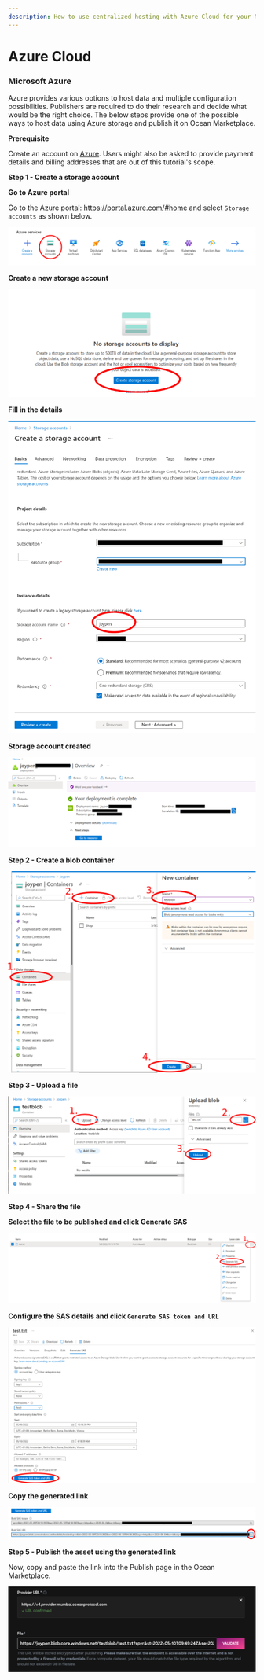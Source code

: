 ```yaml
---
description: How to use centralized hosting with Azure Cloud for your NFT assets
---
```


# Azure Cloud

### Microsoft Azure

Azure provides various options to host data and multiple configuration possibilities. Publishers are required to do their research and decide what would be the right choice. The below steps provide one of the possible ways to host data using Azure storage and publish it on Ocean Marketplace.

**Prerequisite**

Create an account on [Azure](https://azure.microsoft.com/en-us/). Users might also be asked to provide payment details and billing addresses that are out of this tutorial's scope.

**Step 1 - Create a storage account**

**Go to Azure portal**

Go to the Azure portal: https://portal.azure.com/#home and select `Storage accounts` as shown below.

![Select storage accounts](<../../.gitbook/assets/hosting/azure1 (1).png>)

**Create a new storage account**

![Create a storage account](../../.gitbook/assets/hosting/azure2.png)

**Fill in the details**

![Add details](<../../.gitbook/assets/hosting/azure3 (1).png>)

**Storage account created**

![Storage account created](../../.gitbook/assets/hosting/azure4.png)

**Step 2 - Create a blob container**

![Create a blob container](<../../.gitbook/assets/hosting/azure5 (1).png>)

**Step 3 - Upload a file**

![Upload a file](../../.gitbook/assets/hosting/azure6.png)

**Step 4 - Share the file**

**Select the file to be published and click Generate SAS**

![Click generate SAS](<../../.gitbook/assets/hosting/azure7 (1).png>)

**Configure the SAS details and click `Generate SAS token and URL`**

![Generate link to file](../../.gitbook/assets/hosting/azure8.png)

**Copy the generated link**

![Copy the link](../../.gitbook/assets/hosting/azure9.png)

**Step 5 - Publish the asset using the generated link**

Now, copy and paste the link into the Publish page in the Ocean Marketplace.

![Publish the file as an asset](../../.gitbook/assets/hosting/azure10.png)
